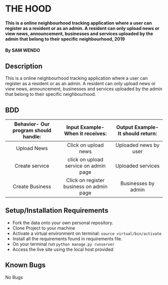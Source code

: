 # THE HOOD

####  This is a online neighbourhood tracking application where a user can register as a resident or as an admin. A resident can only upload news or view news, announcement, businesses and services uploaded by the admin that belong to their specific neighbourhood, 2019

#### By **SAM WENDO**

## Description
This is a online neighbourhood tracking application where a user can register as a resident or as an admin. A resident can only upload news or view news, announcement, businesses and services uploaded by the admin that belong to their specific neighbourhood.

## BDD
| Behavior- Our program should handle: | Input Example- When it receives: | Output Example- It should return: |
| :-------------: | :-------------: | :-------------: |
| Upload News | Click on upload news  | Uploaded news by user |
| Create service | click on upload service on admin page | Uploaded services |
| Create Business| Click on register business on admin page | Businesses by admin |

## Setup/Installation Requirements
* Fork the data onto your own personal repository.
* Clone Project to your machine
* Activate a virtual environment on terminal: `source virtual/bin/activate`
* Install all the requirements found in requirements file.
* On your terminal run `python manage.py runserver`
* Access the live site using the local host provided

## Known Bugs
No Bugs

